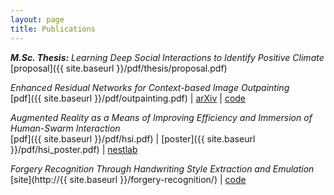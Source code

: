 ```yaml
---
layout: page
title: Publications
---
```


***M.Sc. Thesis:** Learning Deep Social Interactions to Identify Positive Climate*  
[proposal]({{ site.baseurl }}/pdf/thesis/proposal.pdf)

*Enhanced Residual Networks for Context-based Image Outpainting*  
[pdf]({{ site.baseurl }}/pdf/outpainting.pdf) \| [arXiv](https://arxiv.org/abs/2005.06723) \| [code](https://github.com/etarthur/Outpainting)

*Augmented Reality as a Means of Improving Efficiency and Immersion of Human-Swarm Interaction*  
[pdf]({{ site.baseurl }}/pdf/hsi.pdf) \| [poster]({{ site.baseurl }}/pdf/hsi_poster.pdf) \| [nestlab](https://nestlab.net/doku.php)

*Forgery Recognition Through Handwriting Style Extraction and Emulation*  
[site](http://{{ site.baseurl }}/forgery-recognition/) \| [code](https://github.com/pgardias/forgery-recognition)
